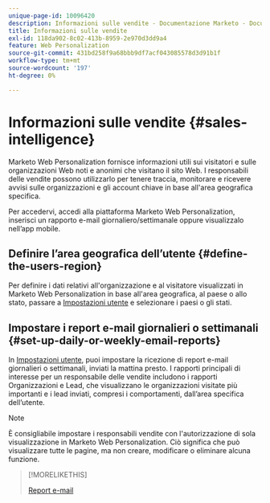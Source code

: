 ```yaml
---
unique-page-id: 10096420
description: Informazioni sulle vendite - Documentazione Marketo - Documentazione del prodotto
title: Informazioni sulle vendite
exl-id: 118da902-8c02-413b-8959-2e970d3dd9a4
feature: Web Personalization
source-git-commit: 431bd258f9a68bbb9df7acf043085578d3d91b1f
workflow-type: tm+mt
source-wordcount: '197'
ht-degree: 0%

---
```


# Informazioni sulle vendite {#sales-intelligence}

Marketo Web Personalization fornisce informazioni utili sui visitatori e sulle organizzazioni Web noti e anonimi che visitano il sito Web. I responsabili delle vendite possono utilizzarlo per tenere traccia, monitorare e ricevere avvisi sulle organizzazioni e gli account chiave in base all&#39;area geografica specifica.

Per accedervi, accedi alla piattaforma Marketo Web Personalization, inserisci un rapporto e-mail giornaliero/settimanale oppure visualizzalo nell’app mobile.

## Definire l’area geografica dell’utente {#define-the-users-region}

Per definire i dati relativi all&#39;organizzazione e al visitatore visualizzati in Marketo Web Personalization in base all&#39;area geografica, al paese o allo stato, passare a [Impostazioni utente](/help/marketo/product-docs/web-personalization/getting-started/user-settings.md) e selezionare i paesi o gli stati.

## Impostare i report e-mail giornalieri o settimanali {#set-up-daily-or-weekly-email-reports}

In [Impostazioni utente](/help/marketo/product-docs/web-personalization/getting-started/user-settings.md), puoi impostare la ricezione di report e-mail giornalieri o settimanali, inviati la mattina presto. I rapporti principali di interesse per un responsabile delle vendite includono i rapporti Organizzazioni e Lead, che visualizzano le organizzazioni visitate più importanti e i lead inviati, compresi i comportamenti, dall’area specifica dell’utente.

>[!NOTE]
>
>È consigliabile impostare i responsabili vendite con l&#39;autorizzazione di sola visualizzazione in Marketo Web Personalization. Ciò significa che può visualizzare tutte le pagine, ma non creare, modificare o eliminare alcuna funzione.

>[!MORELIKETHIS]
>
>[Report e-mail](/help/marketo/product-docs/web-personalization/reporting-for-web-personalization/email-reports.md)
